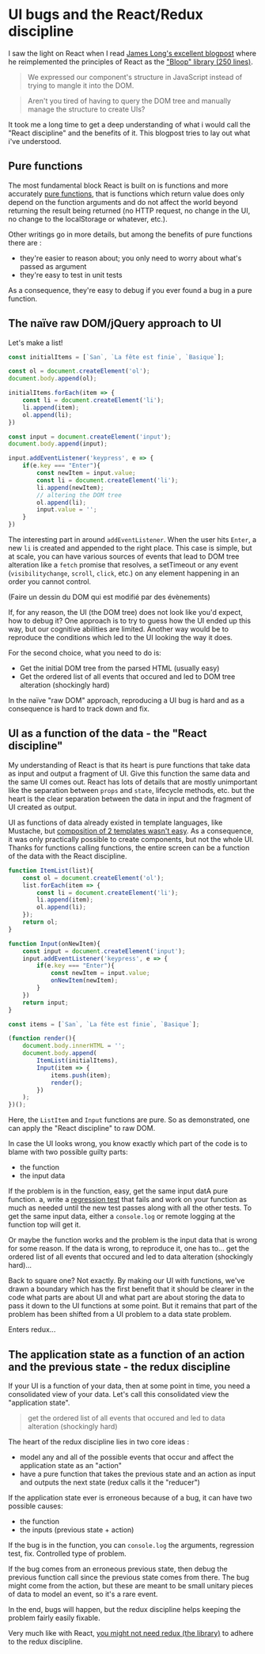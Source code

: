 # UI bugs and the React/Redux discipline

I saw the light on React when I read [James Long's excellent blogpost](http://jlongster.com/Removing-User-Interface-Complexity,-or-Why-React-is-Awesome) where he reimplemented the principles of React as the ["Bloop" library (250 lines)](https://gist.github.com/jlongster/11192270).

> We expressed our component's structure in JavaScript instead of trying to mangle it into the DOM.

> Aren't you tired of having to query the DOM tree and manually manage the structure to create UIs?

It took me a long time to get a deep understanding of what i would call the "React discipline" and the benefits of it. This blogpost tries to lay out what i've understood.


## Pure functions

The most fundamental block React is built on is functions and more accurately [pure functions](https://en.wikipedia.org/wiki/Pure_function), that is functions which return value does only depend on the function arguments and do not affect the world beyond returning the result being returned (no HTTP request, no change in the UI, no change to the localStorage or whatever, etc.).

Other writings go in more details, but among the benefits of pure functions there are :
* they're easier to reason about; you only need to worry about what's passed as argument
* they're easy to test in unit tests

As a consequence, they're easy to debug if you ever found a bug in a pure function.


## The naïve raw DOM/jQuery approach to UI

Let's make a list!

````js
const initialItems = [`San`, `La fête est finie`, `Basique`];

const ol = document.createElement('ol');
document.body.append(ol);

initialItems.forEach(item => {
    const li = document.createElement('li');
    li.append(item);
    ol.append(li);
})

const input = document.createElement('input');
document.body.append(input);

input.addEventListener('keypress', e => {
    if(e.key === "Enter"){
        const newItem = input.value;
        const li = document.createElement('li');
        li.append(newItem);
        // altering the DOM tree
        ol.append(li);
        input.value = '';
    }
})
````

The interesting part in around `addEventListener`. When the user hits `Enter`, a new `li` is created and appended to the right place. This case is simple, but at scale, you can have various sources of events that lead to DOM tree alteration like a `fetch` promise that resolves, a setTimeout or any event (`visibilitychange`, `scroll`, `click`, etc.) on any element happening in an order you cannot control.

(Faire un dessin du DOM qui est modifié par des évènements)

If, for any reason, the UI (the DOM tree) does not look like you'd expect, how to debug it? One approach is to try to guess how the UI ended up this way, but our cognitive abilities are limited. Another way would be to reproduce the conditions which led to the UI looking the way it does.

For the second choice, what you need to do is:
* Get the initial DOM tree from the parsed HTML (usually easy)
* Get the ordered list of all events that occured and led to DOM tree alteration (shockingly hard)

In the naïve "raw DOM" approach, reproducing a UI bug is hard and as a consequence is hard to track down and fix.


## UI as a function of the data - the "React discipline"

My understanding of React is that its heart is pure functions that take data as input and output a fragment of UI. Give this function the same data and the same UI comes out. React has lots of details that are mostly unimportant like the separation between `props` and `state`, lifecycle methods, etc. but the heart is the clear separation between the data in input and the fragment of UI created as output.

UI as functions of data already existed in template languages, like Mustache, but [composition of 2 templates wasn't easy](https://stackoverflow.com/questions/6846672/mustache-templating-nested-templates). As a consequence, it was only practically possible to create components, but not the whole UI. Thanks for functions calling functions, the entire screen can be a function of the data with the React discipline.

````js
function ItemList(list){
    const ol = document.createElement('ol');
    list.forEach(item => {
        const li = document.createElement('li');
        li.append(item);
        ol.append(li);
    });
    return ol;
}

function Input(onNewItem){
    const input = document.createElement('input');
    input.addEventListener('keypress', e => {
        if(e.key === "Enter"){
            const newItem = input.value;
            onNewItem(newItem);
        }
    })
    return input;
}

const items = [`San`, `La fête est finie`, `Basique`];

(function render(){
    document.body.innerHTML = '';
    document.body.append(
        ItemList(initialItems),
        Input(item => {
            items.push(item);
            render();
        })
    );
})();
````

Here, the `ListItem` and `Input` functions are pure. So as demonstrated, one can apply the "React discipline" to raw DOM.

In case the UI looks wrong, you know exactly which part of the code is to blame with two possible guilty parts: 
* the function
* the input data

If the problem is in the function, easy, get the same input datA pure function. a, write a [regression test](https://en.wikipedia.org/wiki/Regression_testing) that fails and work on your function as much as needed until the new test passes along with all the other tests. To get the same input data, either a `console.log` or remote logging at the function top will get it.

Or maybe the function works and the problem is the input data that is wrong for some reason.
If the data is wrong, to reproduce it, one has to... get the ordered list of all events that occured and led to data alteration (shockingly hard)...

Back to square one? Not exactly. By making our UI with functions, we've drawn a boundary which has the first benefit that it should be clearer in the code what parts are about UI and what part are about storing the data to pass it down to the UI functions at some point. But it remains that part of the problem has been shifted from a UI problem to a data state problem.

Enters redux...


## The application state as a function of an action and the previous state - the redux discipline

If your UI is a function of your data, then at some point in time, you need a consolidated view of your data. Let's call this consolidated view the "application state".

> get the ordered list of all events that occured and led to data alteration (shockingly hard)

The heart of the redux discipline lies in two core ideas :
* model any and all of the possible events that occur and affect the application state as an "action"
* have a pure function that takes the previous state and an action as input and outputs the next state (redux calls it the "reducer")

If the application state ever is erroneous because of a bug, it can have two possible causes: 
* the function
* the inputs (previous state + action)

If the bug is in the function, you can `console.log` the arguments, regression test, fix. Controlled type of problem.

If the bug comes from an erroneous previous state, then debug the previous function call since the previous state comes from there.
The bug might come from the action, but these are meant to be small unitary pieces of data to model an event, so it's a rare event.

In the end, bugs will happen, but the redux discipline helps keeping the problem fairly easily fixable.

Very much like with React, [you might not need redux (the library)](https://medium.com/@dan_abramov/you-might-not-need-redux-be46360cf367#.d3b2vhnnv) to adhere to the redux discipline.







